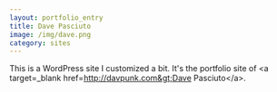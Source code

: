 ```yaml
---
layout: portfolio_entry
title: Dave Pasciuto
image: /img/dave.png
category: sites
---
```


This is a WordPress site I customized a bit. It's the portfolio site of &lt;a target=_blank href=http://davpunk.com&gt;Dave Pasciuto&lt;/a&gt;.